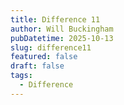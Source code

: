 ```yaml
---
title: Difference 11
author: Will Buckingham
pubDatetime: 2025-10-13
slug: difference11
featured: false
draft: false
tags:
  - Difference
---
```

